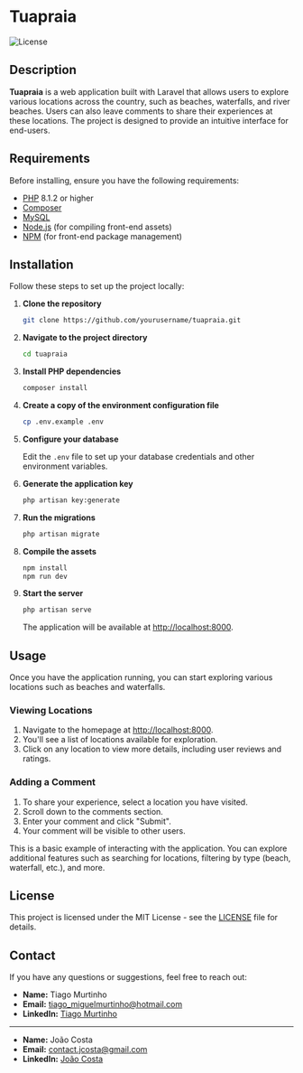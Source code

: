 # **Tuapraia**

![License](https://img.shields.io/badge/license-MIT-blue.svg)

## Description

**Tuapraia** is a web application built with Laravel that allows users to explore various locations across the country, such as beaches, waterfalls, and river beaches. Users can also leave comments to share their experiences at these locations. The project is designed to provide an intuitive interface for end-users.

## Requirements

Before installing, ensure you have the following requirements:

- [PHP](https://www.php.net/) 8.1.2 or higher
- [Composer](https://getcomposer.org/)
- [MySQL](https://www.mysql.com/) 
- [Node.js](https://nodejs.org/) (for compiling front-end assets)
- [NPM](https://www.npmjs.com/) (for front-end package management)

## Installation

Follow these steps to set up the project locally:

1. **Clone the repository**

    ```sh
    git clone https://github.com/yourusername/tuapraia.git
    ```

2. **Navigate to the project directory**

    ```sh
    cd tuapraia
    ```

3. **Install PHP dependencies**

    ```sh
    composer install
    ```

4. **Create a copy of the environment configuration file**

    ```sh
    cp .env.example .env
    ```

5. **Configure your database**

   Edit the `.env` file to set up your database credentials and other environment variables.

6. **Generate the application key**

    ```sh
    php artisan key:generate
    ```

7. **Run the migrations**

    ```sh
    php artisan migrate
    ```

8. **Compile the assets**

    ```sh
    npm install
    npm run dev
    ```

9. **Start the server**

    ```sh
    php artisan serve
    ```

    The application will be available at [http://localhost:8000](http://localhost:8000).

## Usage

Once you have the application running, you can start exploring various locations such as beaches and waterfalls.

### Viewing Locations

1. Navigate to the homepage at [http://localhost:8000](http://localhost:8000).
2. You'll see a list of locations available for exploration.
3. Click on any location to view more details, including user reviews and ratings.

### Adding a Comment

1. To share your experience, select a location you have visited.
2. Scroll down to the comments section.
3. Enter your comment and click "Submit".
4. Your comment will be visible to other users.

This is a basic example of interacting with the application. You can explore additional features such as searching for locations, filtering by type (beach, waterfall, etc.), and more.

## License

This project is licensed under the MIT License - see the [LICENSE](LICENSE) file for details.

## Contact

If you have any questions or suggestions, feel free to reach out:

- **Name:** Tiago Murtinho
- **Email:** tiago_miguelmurtinho@hotmail.com
- **LinkedIn:** [Tiago Murtinho](https://www.linkedin.com/in/tiago-murtinho/)

-----------------------------------------------------------------------------------------------

- **Name:** João Costa
- **Email:** contact.jcosta@gmail.com
- **LinkedIn:** [João Costa](https://www.linkedin.com/in/jo%C3%A3o-pedro-vieira-costa-a45462113/)
